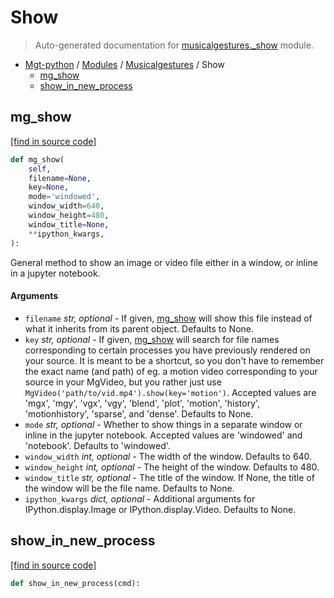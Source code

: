 # Show

> Auto-generated documentation for [musicalgestures._show](https://github.com/fourMs/MGT-python/blob/master/musicalgestures/_show.py) module.

- [Mgt-python](../README.md#mgt-python) / [Modules](../MODULES.md#mgt-python-modules) / [Musicalgestures](index.md#musicalgestures) / Show
    - [mg_show](#mg_show)
    - [show_in_new_process](#show_in_new_process)

## mg_show

[[find in source code]](https://github.com/fourMs/MGT-python/blob/master/musicalgestures/_show.py#L14)

```python
def mg_show(
    self,
    filename=None,
    key=None,
    mode='windowed',
    window_width=640,
    window_height=480,
    window_title=None,
    **ipython_kwargs,
):
```

General method to show an image or video file either in a window, or inline in a jupyter notebook.

#### Arguments

- `filename` *str, optional* - If given, [mg_show](#mg_show) will show this file instead of what it inherits from its parent object. Defaults to None.
- `key` *str, optional* - If given, [mg_show](#mg_show) will search for file names corresponding to certain processes you have previously rendered on your source. It is meant to be a shortcut, so you don't have to remember the exact name (and path) of eg. a motion video corresponding to your source in your MgVideo, but you rather just use `MgVideo('path/to/vid.mp4').show(key='motion')`. Accepted values are 'mgx', 'mgy', 'vgx', 'vgy', 'blend', 'plot', 'motion', 'history', 'motionhistory', 'sparse', and 'dense'. Defaults to None.
- `mode` *str, optional* - Whether to show things in a separate window or inline in the jupyter notebook. Accepted values are 'windowed' and 'notebook'. Defaults to 'windowed'.
- `window_width` *int, optional* - The width of the window. Defaults to 640.
- `window_height` *int, optional* - The height of the window. Defaults to 480.
- `window_title` *str, optional* - The title of the window. If None, the title of the window will be the file name. Defaults to None.
- `ipython_kwargs` *dict, optional* - Additional arguments for IPython.display.Image or IPython.display.Video. Defaults to None.

## show_in_new_process

[[find in source code]](https://github.com/fourMs/MGT-python/blob/master/musicalgestures/_show.py#L301)

```python
def show_in_new_process(cmd):
```
